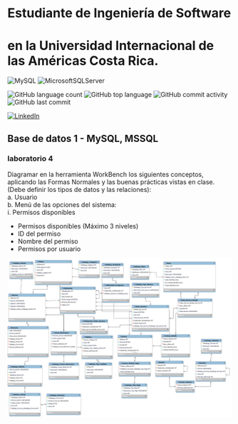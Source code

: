 # Estudiante de Ingeniería de Software

# en la Universidad Internacional de las Américas Costa Rica.

<!--START_SECTION:badges-->

![MySQL](https://img.shields.io/badge/mysql-%2300f.svg?style=for-the-badge&logo=mysql&logoColor=white)
![MicrosoftSQLServer](https://img.shields.io/badge/Microsoft%20SQL%20Server-CC2927?style=for-the-badge&logo=microsoft%20sql%20server&logoColor=white)

![GitHub language count](https://img.shields.io/github/languages/count/bash20cu/Universidad?style=for-the-badge)
![GitHub top language](https://img.shields.io/github/languages/top/bash20cu/Universidad?style=for-the-badge)
![GitHub commit activity](https://img.shields.io/github/commit-activity/m/bash20cu/Universidad?style=for-the-badge)
![GitHub last commit](https://img.shields.io/github/last-commit/bash20cu/Universidad?style=for-the-badge)

[![LinkedIn](https://img.shields.io/badge/linkedin-%230077B5.svg?style=for-the-badge&logo=linkedin&logoColor=white)](https://www.linkedin.com/in/miguel1990/)

<!--END_SECTION:badges-->

## Base de datos 1 - MySQL, MSSQL

### laboratorio 4

Diagramar en la herramienta WorkBench los siguientes conceptos, aplicando las
Formas Normales y las buenas prácticas vistas en clase. (Debe definir los tipos
de datos y las relaciones):  
 a. Usuario  
 b. Menú de las opciones del sistema:  
 i. Permisos disponibles

- Permisos disponibles (Máximo 3 niveles)
- ID del permiso
- Nombre del permiso
- Permisos por usuario

![diagrama](../Lab-4/lab-4.png "Diagrama" )


